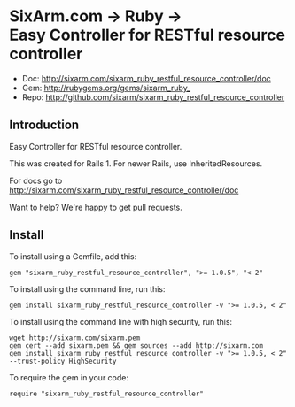 # SixArm.com → Ruby → <br> Easy Controller for RESTful resource controller

* Doc: <http://sixarm.com/sixarm_ruby_restful_resource_controller/doc>
* Gem: <http://rubygems.org/gems/sixarm_ruby_>
* Repo: <http://github.com/sixarm/sixarm_ruby_restful_resource_controller>
<!--HEADER-SHUT-->


## Introduction

Easy Controller for RESTful resource controller.

This was created for Rails 1. For newer Rails, use InheritedResources.

For docs go to <http://sixarm.com/sixarm_ruby_restful_resource_controller/doc>

Want to help? We're happy to get pull requests.


<!--INSTALL-OPEN-->

## Install

To install using a Gemfile, add this:

    gem "sixarm_ruby_restful_resource_controller", ">= 1.0.5", "< 2"

To install using the command line, run this:

    gem install sixarm_ruby_restful_resource_controller -v ">= 1.0.5, < 2"

To install using the command line with high security, run this:

    wget http://sixarm.com/sixarm.pem
    gem cert --add sixarm.pem && gem sources --add http://sixarm.com
    gem install sixarm_ruby_restful_resource_controller -v ">= 1.0.5, < 2" --trust-policy HighSecurity

To require the gem in your code:

    require "sixarm_ruby_restful_resource_controller"

<!--INSTALL-SHUT-->
